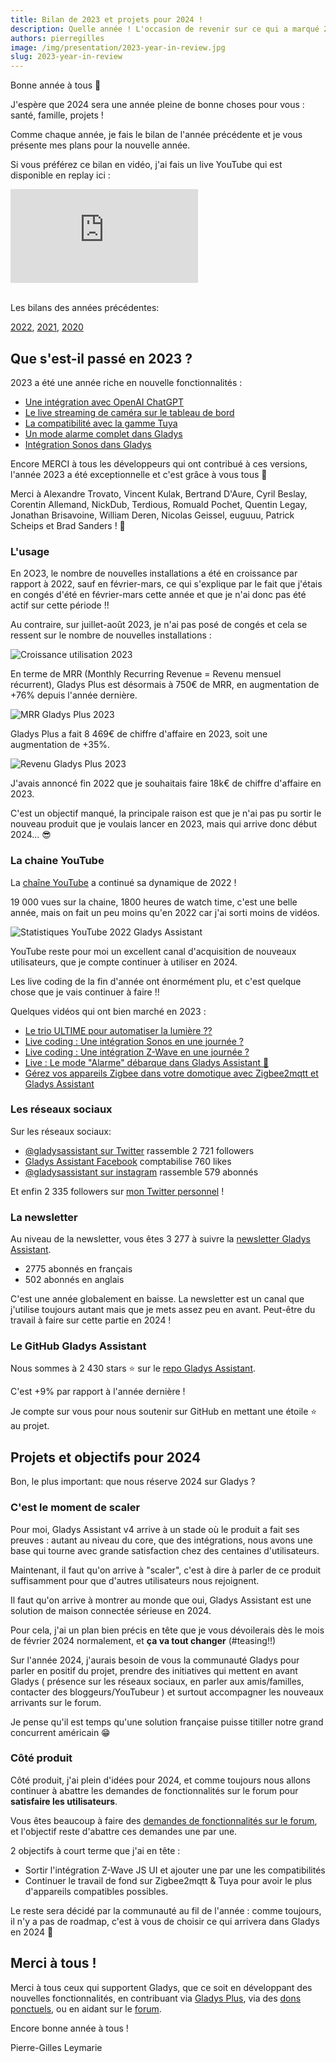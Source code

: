 ```yaml
---
title: Bilan de 2023 et projets pour 2024 !
description: Quelle année ! L'occasion de revenir sur ce qui a marqué 2023 et les projets que j'ai pour 2024
authors: pierregilles
image: /img/presentation/2023-year-in-review.jpg
slug: 2023-year-in-review
---
```


Bonne année à tous 🙌

J'espère que 2024 sera une année pleine de bonne choses pour vous : santé, famille, projets !

Comme chaque année, je fais le bilan de l'année précédente et je vous présente mes plans pour la nouvelle année.

Si vous préférez ce bilan en vidéo, j'ai fais un live YouTube qui est disponible en replay ici :

<div class="youtubeVideoContainerInBlog">
    <iframe  src="https://www.youtube.com/embed/9aHgmzqObxQ" title="YouTube video player" frameborder="0" allow="accelerometer; autoplay; clipboard-write; encrypted-media; gyroscope; picture-in-picture; web-share" allowfullscreen></iframe>
</div>
<br />

Les bilans des années précédentes:

[2022](/fr/blog/2022-year-in-review), [2021](/fr/blog/2021-year-in-review), [2020](/fr/blog/bilan-2020-gladys-assistant)

## Que s'est-il passé en 2023 ?

<!--truncate-->

2023 a été une année riche en nouvelle fonctionnalités :

- [Une intégration avec OpenAI ChatGPT](/fr/blog/open-ai-gpt-3-in-gladys-assistant/)
- [Le live streaming de caméra sur le tableau de bord](/fr/blog/camera-live-streaming-gladys-assistant-4-23/)
- [La compatibilité avec la gamme Tuya](/fr/blog/gladys-assistant-tuya/)
- [Un mode alarme complet dans Gladys](/fr/blog/gladys-4-30-alarm-mode/)
- [Intégration Sonos dans Gladys](/fr/blog/gladys-4-32-sonos-integration/)

Encore MERCI à tous les développeurs qui ont contribué à ces versions, l'année 2023 a été exceptionnelle et c'est grâce à vous tous 🎉

Merci à Alexandre Trovato, Vincent Kulak, Bertrand D'Aure, Cyril Beslay, Corentin Allemand, NickDub, Terdious, Romuald Pochet, Quentin Legay, Jonathan Brisavoine, William Deren, Nicolas Geissel, euguuu, Patrick Scheips et
Brad Sanders ! 🙏

### L'usage

En 2O23, le nombre de nouvelles installations a été en croissance par rapport à 2022, sauf en février-mars, ce qui s'explique par le fait que j'étais en congés d'été en février-mars cette année et que je n'ai donc pas été actif sur cette période !!

Au contraire, sur juillet-août 2023, je n'ai pas posé de congés et cela se ressent sur le nombre de nouvelles installations :

![Croissance utilisation 2023](../../../static/img/articles/fr/year-in-review-2023/gladys-usage-2023.jpg)

En terme de MRR (Monthly Recurring Revenue = Revenu mensuel récurrent), Gladys Plus est désormais à 750€ de MRR, en augmentation de +76% depuis l'année dernière.

![MRR Gladys Plus 2023](../../../static/img/articles/fr/year-in-review-2023/gladys-plus-mrr-2023.jpg)

Gladys Plus a fait 8 469€ de chiffre d'affaire en 2023, soit une augmentation de +35%.

![Revenu Gladys Plus 2023](../../../static/img/articles/fr/year-in-review-2023/gladys-plus-revenue-2023.jpg)

J'avais annoncé fin 2022 que je souhaitais faire 18k€ de chiffre d'affaire en 2023.

C'est un objectif manqué, la principale raison est que je n'ai pas pu sortir le nouveau produit que je voulais lancer en 2023, mais qui arrive donc début 2024... 😎

### La chaine YouTube

La [chaîne YouTube](https://www.youtube.com/@GladysAssistant) a continué sa dynamique de 2022 !

19 000 vues sur la chaine, 1800 heures de watch time, c'est une belle année, mais on fait un peu moins qu'en 2022 car j'ai sorti moins de vidéos.

![Statistiques YouTube 2022 Gladys Assistant](../../../static/img/articles/fr/year-in-review-2023/youtube-stats-2023.jpg)

YouTube reste pour moi un excellent canal d'acquisition de nouveaux utilisateurs, que je compte continuer à utiliser en 2024.

Les live coding de la fin d'année ont énormément plu, et c'est quelque chose que je vais continuer à faire !!

Quelques vidéos qui ont bien marché en 2023 :

- [Le trio ULTIME pour automatiser la lumière ??](https://www.youtube.com/watch?v=gNlZ2bId8Z0)
- [Live coding : Une intégration Sonos en une journée ?](https://www.youtube.com/watch?v=M4vOjQXMiZI)
- [Live coding : Une intégration Z-Wave en une journée ?](https://www.youtube.com/live/f6mWvy2kWSs?si=tSEA8-RtAdbY2C5d&t=454)
- [Live : Le mode "Alarme" débarque dans Gladys Assistant 🎉](https://www.youtube.com/watch?v=qEcVqvkg-Yc)
- [Gérez vos appareils Zigbee dans votre domotique avec Zigbee2mqtt et Gladys Assistant](https://youtu.be/ALW3uDB9P0s)

### Les réseaux sociaux

Sur les réseaux sociaux:

- [@gladysassistant sur Twitter](https://twitter.com/gladysassistant) rassemble 2 721 followers
- [Gladys Assistant Facebook](https://www.facebook.com/gladysassistant) comptabilise 760 likes
- [@gladysassistant sur instagram](https://www.instagram.com/gladysassistant) rassemble 579 abonnés

Et enfin 2 335 followers sur [mon Twitter personnel](https://twitter.com/pierregillesl) !

### La newsletter

Au niveau de la newsletter, vous êtes 3 277 à suivre la [newsletter Gladys Assistant](https://email-list.gladysassistant.com/subscription/1mXJoEWEl).

- 2775 abonnés en français
- 502 abonnés en anglais

C'est une année globalement en baisse. La newsletter est un canal que j'utilise toujours autant mais que je mets assez peu en avant. Peut-être du travail à faire sur cette partie en 2024 !

### Le GitHub Gladys Assistant

Nous sommes à 2 430 stars ⭐ sur le [repo Gladys Assistant](https://github.com/GladysAssistant/Gladys).

C'est +9% par rapport à l'année dernière !

Je compte sur vous pour nous soutenir sur GitHub en mettant une étoile ⭐ au projet.

## Projets et objectifs pour 2024

Bon, le plus important: que nous réserve 2024 sur Gladys ?

### C'est le moment de scaler

Pour moi, Gladys Assistant v4 arrive à un stade où le produit a fait ses preuves : autant au niveau du core, que des intégrations, nous avons une base qui tourne avec grande satisfaction chez des centaines d'utilisateurs.

Maintenant, il faut qu'on arrive à "scaler", c'est à dire à parler de ce produit suffisamment pour que d'autres utilisateurs nous rejoignent.

Il faut qu'on arrive à montrer au monde que oui, Gladys Assistant est une solution de maison connectée sérieuse en 2024.

Pour cela, j'ai un plan bien précis en tête que je vous dévoilerais dès le mois de février 2024 normalement, et **ça va tout changer** (#teasing!!)

Sur l'année 2024, j'aurais besoin de vous la communauté Gladys pour parler en positif du projet, prendre des initiatives qui mettent en avant Gladys ( présence sur les réseaux sociaux, en parler aux amis/familles, contacter des bloggeurs/YouTubeur ) et surtout accompagner les nouveaux arrivants sur le forum.

Je pense qu'il est temps qu'une solution française puisse titiller notre grand concurrent américain 😁

### Côté produit

Côté produit, j'ai plein d'idées pour 2024, et comme toujours nous allons continuer à abattre les demandes de fonctionnalités sur le forum pour **satisfaire les utilisateurs**.

Vous êtes beaucoup à faire des [demandes de fonctionnalités sur le forum](https://community.gladysassistant.com/c/feature-requests/43/l/latest?order=votes), et l'objectif reste d'abattre ces demandes une par une.

2 objectifs à court terme que j'ai en tête :

- Sortir l'intégration Z-Wave JS UI et ajouter une par une les compatibilités
- Continuer le travail de fond sur Zigbee2mqtt & Tuya pour avoir le plus d'appareils compatibles possibles.

Le reste sera décidé par la communauté au fil de l'année : comme toujours, il n'y a pas de roadmap, c'est à vous de choisir ce qui arrivera dans Gladys en 2024 🙌

## Merci à tous !

Merci à tous ceux qui supportent Gladys, que ce soit en développant des nouvelles fonctionnalités, en contribuant via [Gladys Plus](/fr/plus/), via des [dons ponctuels](https://www.buymeacoffee.com/gladysassistant), ou en aidant sur le [forum](https://community.gladysassistant.com/).

Encore bonne année à tous !

Pierre-Gilles Leymarie
